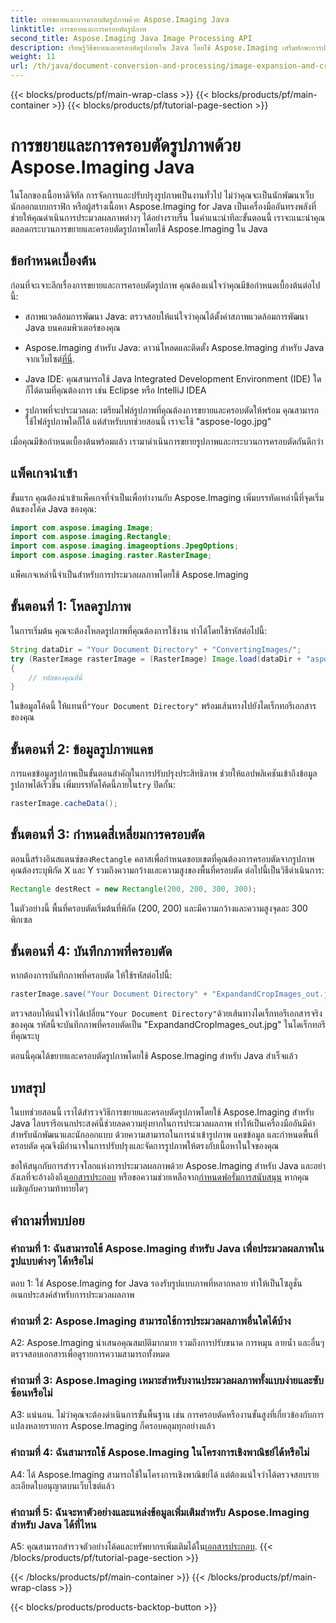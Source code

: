 ```yaml
---
title: การขยายและการครอบตัดรูปภาพด้วย Aspose.Imaging Java
linktitle: การขยายและการครอบตัดรูปภาพ
second_title: Aspose.Imaging Java Image Processing API
description: เรียนรู้วิธีขยายและครอบตัดรูปภาพใน Java โดยใช้ Aspose.Imaging เสริมทักษะการประมวลผลภาพของคุณด้วยคำแนะนำทีละขั้นตอนนี้
weight: 11
url: /th/java/document-conversion-and-processing/image-expansion-and-cropping/
---
```


{{< blocks/products/pf/main-wrap-class >}}
{{< blocks/products/pf/main-container >}}
{{< blocks/products/pf/tutorial-page-section >}}

# การขยายและการครอบตัดรูปภาพด้วย Aspose.Imaging Java

ในโลกของเนื้อหาดิจิทัล การจัดการและปรับปรุงรูปภาพเป็นงานทั่วไป ไม่ว่าคุณจะเป็นนักพัฒนาเว็บ นักออกแบบกราฟิก หรือผู้สร้างเนื้อหา Aspose.Imaging for Java เป็นเครื่องมืออันทรงพลังที่ช่วยให้คุณดำเนินการประมวลผลภาพต่างๆ ได้อย่างราบรื่น ในคำแนะนำทีละขั้นตอนนี้ เราจะแนะนำคุณตลอดกระบวนการขยายและครอบตัดรูปภาพโดยใช้ Aspose.Imaging ใน Java

## ข้อกำหนดเบื้องต้น

ก่อนที่จะเจาะลึกเรื่องการขยายและการครอบตัดรูปภาพ คุณต้องแน่ใจว่าคุณมีข้อกำหนดเบื้องต้นต่อไปนี้:

- สภาพแวดล้อมการพัฒนา Java: ตรวจสอบให้แน่ใจว่าคุณได้ตั้งค่าสภาพแวดล้อมการพัฒนา Java บนคอมพิวเตอร์ของคุณ

-  Aspose.Imaging สำหรับ Java: ดาวน์โหลดและติดตั้ง Aspose.Imaging สำหรับ Java จากเว็บไซต์[ที่นี่](https://releases.aspose.com/imaging/java/).

- Java IDE: คุณสามารถใช้ Java Integrated Development Environment (IDE) ใดก็ได้ตามที่คุณต้องการ เช่น Eclipse หรือ IntelliJ IDEA

- รูปภาพที่จะประมวลผล: เตรียมไฟล์รูปภาพที่คุณต้องการขยายและครอบตัดให้พร้อม คุณสามารถใช้ไฟล์รูปภาพใดก็ได้ แต่สำหรับบทช่วยสอนนี้ เราจะใช้ "aspose-logo.jpg"

เมื่อคุณมีข้อกำหนดเบื้องต้นพร้อมแล้ว เรามาดำเนินการขยายรูปภาพและกระบวนการครอบตัดกันดีกว่า

## แพ็คเกจนำเข้า

ขั้นแรก คุณต้องนำเข้าแพ็คเกจที่จำเป็นเพื่อทำงานกับ Aspose.Imaging เพิ่มบรรทัดเหล่านี้ที่จุดเริ่มต้นของโค้ด Java ของคุณ:

```java
import com.aspose.imaging.Image;
import com.aspose.imaging.Rectangle;
import com.aspose.imaging.imageoptions.JpegOptions;
import com.aspose.imaging.raster.RasterImage;
```

แพ็คเกจเหล่านี้จำเป็นสำหรับการประมวลผลภาพโดยใช้ Aspose.Imaging

## ขั้นตอนที่ 1: โหลดรูปภาพ

ในการเริ่มต้น คุณจะต้องโหลดรูปภาพที่คุณต้องการใช้งาน ทำได้โดยใช้รหัสต่อไปนี้:

```java
String dataDir = "Your Document Directory" + "ConvertingImages/";
try (RasterImage rasterImage = (RasterImage) Image.load(dataDir + "aspose-logo.jpg"))
{
    // รหัสของคุณที่นี่
}
```

 ในข้อมูลโค้ดนี้ ให้แทนที่`"Your Document Directory"` พร้อมเส้นทางไปยังไดเร็กทอรีเอกสารของคุณ

## ขั้นตอนที่ 2: ข้อมูลรูปภาพแคช

 การแคชข้อมูลรูปภาพเป็นขั้นตอนสำคัญในการปรับปรุงประสิทธิภาพ ช่วยให้แอปพลิเคชันเข้าถึงข้อมูลรูปภาพได้เร็วขึ้น เพิ่มบรรทัดโค้ดนี้ภายใน`try` ปิดกั้น:

```java
rasterImage.cacheData();
```

## ขั้นตอนที่ 3: กำหนดสี่เหลี่ยมการครอบตัด

 ตอนนี้สร้างอินสแตนซ์ของ`Rectangle` คลาสเพื่อกำหนดขอบเขตที่คุณต้องการครอบตัดจากรูปภาพ คุณต้องระบุพิกัด X และ Y รวมถึงความกว้างและความสูงของพื้นที่ครอบตัด ต่อไปนี้เป็นวิธีดำเนินการ:

```java
Rectangle destRect = new Rectangle(200, 200, 300, 300);
```

ในตัวอย่างนี้ พื้นที่ครอบตัดเริ่มต้นที่พิกัด (200, 200) และมีความกว้างและความสูงจุดละ 300 พิกเซล

## ขั้นตอนที่ 4: บันทึกภาพที่ครอบตัด

หากต้องการบันทึกภาพที่ครอบตัด ให้ใช้รหัสต่อไปนี้:

```java
rasterImage.save("Your Document Directory" + "ExpandandCropImages_out.jpg", new JpegOptions(), destRect);
```

 ตรวจสอบให้แน่ใจว่าได้เปลี่ยน`"Your Document Directory"`ด้วยเส้นทางไดเร็กทอรีเอกสารจริงของคุณ รหัสนี้จะบันทึกภาพที่ครอบตัดเป็น "ExpandandCropImages_out.jpg" ในไดเร็กทอรีที่คุณระบุ

ตอนนี้คุณได้ขยายและครอบตัดรูปภาพโดยใช้ Aspose.Imaging สำหรับ Java สำเร็จแล้ว

## บทสรุป

ในบทช่วยสอนนี้ เราได้สำรวจวิธีการขยายและครอบตัดรูปภาพโดยใช้ Aspose.Imaging สำหรับ Java ไลบรารีอเนกประสงค์นี้ช่วยลดความยุ่งยากในการประมวลผลภาพ ทำให้เป็นเครื่องมืออันมีค่าสำหรับนักพัฒนาและนักออกแบบ ด้วยความสามารถในการนำเข้ารูปภาพ แคชข้อมูล และกำหนดพื้นที่ครอบตัด คุณจึงมีอำนาจในการปรับปรุงและจัดการรูปภาพให้ตรงกับเนื้อหาในใจของคุณ

 ขอให้สนุกกับการสำรวจโลกแห่งการประมวลผลภาพด้วย Aspose.Imaging สำหรับ Java และอย่าลังเลที่จะอ้างอิงถึง[เอกสารประกอบ](https://reference.aspose.com/imaging/java/) หรือขอความช่วยเหลือจาก[กำหนดฟอรั่มการสนับสนุน](https://forum.aspose.com/) หากคุณเผชิญกับความท้าทายใดๆ

## คำถามที่พบบ่อย

### คำถามที่ 1: ฉันสามารถใช้ Aspose.Imaging สำหรับ Java เพื่อประมวลผลภาพในรูปแบบต่างๆ ได้หรือไม่

ตอบ 1: ใช่ Aspose.Imaging for Java รองรับรูปแบบภาพที่หลากหลาย ทำให้เป็นโซลูชั่นอเนกประสงค์สำหรับการประมวลผลภาพ

### คำถามที่ 2: Aspose.Imaging สามารถใช้การประมวลผลภาพอื่นใดได้บ้าง

A2: Aspose.Imaging นำเสนอคุณสมบัติมากมาย รวมถึงการปรับขนาด การหมุน ลายน้ำ และอื่นๆ ตรวจสอบเอกสารเพื่อดูรายการความสามารถทั้งหมด

### คำถามที่ 3: Aspose.Imaging เหมาะสำหรับงานประมวลผลภาพทั้งแบบง่ายและซับซ้อนหรือไม่

A3: แน่นอน. ไม่ว่าคุณจะต้องดำเนินการขั้นพื้นฐาน เช่น การครอบตัดหรืองานขั้นสูงที่เกี่ยวข้องกับการแปลงหลายรายการ Aspose.Imaging ก็ครอบคลุมทุกอย่างแล้ว

### คำถามที่ 4: ฉันสามารถใช้ Aspose.Imaging ในโครงการเชิงพาณิชย์ได้หรือไม่

A4: ได้ Aspose.Imaging สามารถใช้ในโครงการเชิงพาณิชย์ได้ แต่ต้องแน่ใจว่าได้ตรวจสอบรายละเอียดใบอนุญาตบนเว็บไซต์แล้ว

### คำถามที่ 5: ฉันจะหาตัวอย่างและแหล่งข้อมูลเพิ่มเติมสำหรับ Aspose.Imaging สำหรับ Java ได้ที่ไหน

 A5: คุณสามารถสำรวจตัวอย่างโค้ดและทรัพยากรเพิ่มเติมได้ใน[เอกสารประกอบ](https://reference.aspose.com/imaging/java/).
{{< /blocks/products/pf/tutorial-page-section >}}

{{< /blocks/products/pf/main-container >}}
{{< /blocks/products/pf/main-wrap-class >}}

{{< blocks/products/products-backtop-button >}}
